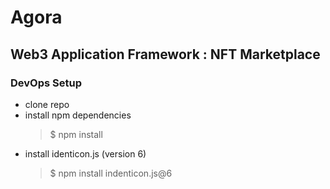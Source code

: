 # Agora
## Web3 Application Framework : NFT Marketplace
### DevOps Setup
- clone repo
- install npm dependencies 
    > $ npm install
- install identicon.js  (version 6)
    > $ npm install indenticon.js@6